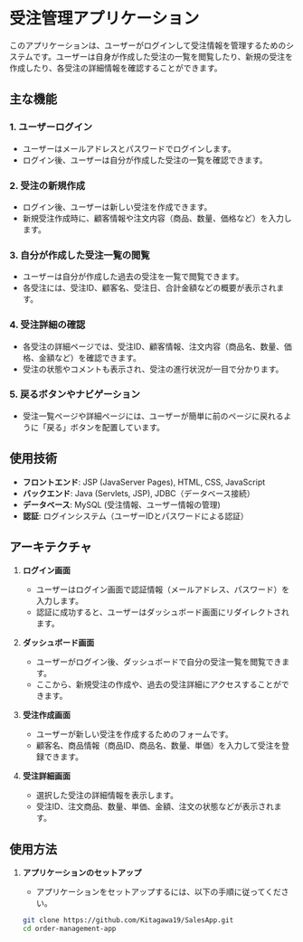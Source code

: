 # 受注管理アプリケーション

このアプリケーションは、ユーザーがログインして受注情報を管理するためのシステムです。ユーザーは自身が作成した受注の一覧を閲覧したり、新規の受注を作成したり、各受注の詳細情報を確認することができます。

## 主な機能

### 1. ユーザーログイン
- ユーザーはメールアドレスとパスワードでログインします。
- ログイン後、ユーザーは自分が作成した受注の一覧を確認できます。

### 2. 受注の新規作成
- ログイン後、ユーザーは新しい受注を作成できます。
- 新規受注作成時に、顧客情報や注文内容（商品、数量、価格など）を入力します。

### 3. 自分が作成した受注一覧の閲覧
- ユーザーは自分が作成した過去の受注を一覧で閲覧できます。
- 各受注には、受注ID、顧客名、受注日、合計金額などの概要が表示されます。

### 4. 受注詳細の確認
- 各受注の詳細ページでは、受注ID、顧客情報、注文内容（商品名、数量、価格、金額など）を確認できます。
- 受注の状態やコメントも表示され、受注の進行状況が一目で分かります。

### 5. 戻るボタンやナビゲーション
- 受注一覧ページや詳細ページには、ユーザーが簡単に前のページに戻れるように「戻る」ボタンを配置しています。

## 使用技術

- **フロントエンド**: JSP (JavaServer Pages), HTML, CSS, JavaScript
- **バックエンド**: Java (Servlets, JSP), JDBC（データベース接続）
- **データベース**: MySQL (受注情報、ユーザー情報の管理)
- **認証**: ログインシステム（ユーザーIDとパスワードによる認証）

## アーキテクチャ

1. **ログイン画面**
   - ユーザーはログイン画面で認証情報（メールアドレス、パスワード）を入力します。
   - 認証に成功すると、ユーザーはダッシュボード画面にリダイレクトされます。

2. **ダッシュボード画面**
   - ユーザーがログイン後、ダッシュボードで自分の受注一覧を閲覧できます。
   - ここから、新規受注の作成や、過去の受注詳細にアクセスすることができます。

3. **受注作成画面**
   - ユーザーが新しい受注を作成するためのフォームです。
   - 顧客名、商品情報（商品ID、商品名、数量、単価）を入力して受注を登録できます。

4. **受注詳細画面**
   - 選択した受注の詳細情報を表示します。
   - 受注ID、注文商品、数量、単価、金額、注文の状態などが表示されます。

## 使用方法

1. **アプリケーションのセットアップ**
   - アプリケーションをセットアップするには、以下の手順に従ってください。

   ```bash
   git clone https://github.com/Kitagawa19/SalesApp.git
   cd order-management-app
